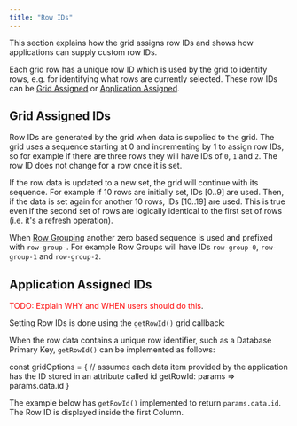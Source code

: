 ```yaml
---
title: "Row IDs"
---
```


This section explains how the grid assigns row IDs and shows how applications can supply custom row IDs.  

Each grid row has a unique row ID which is used by the grid to identify rows, e.g. for identifying what 
rows are currently selected. These row IDs can be [Grid Assigned](/row-ids/#grid-assigned-ids) or 
[Application Assigned](/row-ids/#application-assigned-ids).   


## Grid Assigned IDs

Row IDs are generated by the grid when data is supplied to the grid. The grid uses a sequence starting at 0 and 
incrementing by 1 to assign row IDs, so for example if there are three rows they will have IDs of `0`, `1` and `2`. 
The row ID does not change for a row once it is set.

If the row data is updated to a new set, the grid will continue with its sequence. For example if 10 rows are initially 
set, IDs [0..9] are used. Then, if the data is set again for another 10 rows, IDs [10..19] are used. This is true even if 
the second set of rows are logically identical to the first set of rows (i.e. it's a refresh operation).

When [Row Grouping](/grouping/) another zero based sequence is used and prefixed with `row-group-`. For example Row Groups
will have IDs `row-group-0`, `row-group-1` and `row-group-2`.

## Application Assigned IDs

<span style="color: red">TODO: Explain WHY and WHEN users should do this</span>.

Setting Row IDs is done using the `getRowId()` grid callback:

<api-documentation source='grid-callbacks/callbacks.json' section='callbacks' names='["getRowId"]' ></api-documentation>

When the row data contains a unique row identifier, such as a Database Primary Key, `getRowId()` can be implemented as follows: 

<snippet>
const gridOptions = {
    // assumes each data item provided by the application has the ID stored in an attribute called id
    getRowId: params => params.data.id
}
</snippet>

The example below has `getRowId()` implemented to return `params.data.id`. The Row ID is displayed inside the first Column.

<grid-example title='Get Row ID' name='get-row-id' type='generated' options=' { "modules": ["clientside"] }'></grid-example>